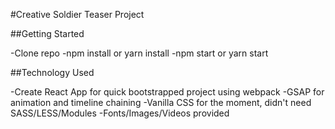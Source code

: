 #Creative Soldier Teaser Project

##Getting Started

-Clone repo
-npm install or yarn install
-npm start or yarn start

##Technology Used

-Create React App for quick bootstrapped project using webpack
-GSAP for animation and timeline chaining
-Vanilla CSS for the moment, didn't need SASS/LESS/Modules
-Fonts/Images/Videos provided